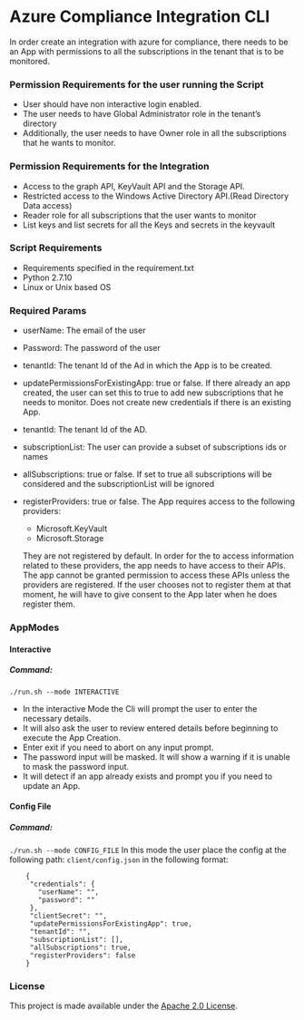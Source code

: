 # Azure Compliance Integration CLI
 In order create an integration with azure for compliance, there needs to be an App with permissions to
all the subscriptions in the tenant that is to be monitored.
### Permission Requirements for the user running the Script
- User should have non interactive login enabled.
- The user needs to have Global Administrator role in the tenant’s directory
- Additionally, the user needs to have Owner role in all the subscriptions that he wants to monitor.
### Permission Requirements for the Integration
- Access to the graph API, KeyVault API and the Storage API.
- Restricted access to the Windows Active Directory API.(Read Directory Data access)
- Reader role for all subscriptions that the user wants to monitor
- List keys and list secrets for all the Keys and secrets in the keyvault
### Script Requirements
- Requirements specified in the requirement.txt
- Python 2.7.10
- Linux or Unix based OS
### Required Params
- userName: The email of the user
- Password: The password of the user
- tenantId: The tenant Id of the Ad in which the App is to be created.
- updatePermissionsForExistingApp:  true or false. If there already an app created, the user can set this to true to add new subscriptions that he needs to monitor. Does not create new credentials if there is an existing App.
- tenantId: The tenant Id of the AD.
- subscriptionList: The user can provide a subset of subscriptions ids or names
- allSubscriptions: true or false. If set to true all subscriptions will be considered and the subscriptionList will be ignored
- registerProviders: true or false. The App requires access to the following providers:
    - Microsoft.KeyVault
    - Microsoft.Storage

    They are not registered by default. In order for the to access information related to these providers, the app needs to have access to their APIs. The app cannot be granted permission to access these APIs unless the providers are registered.  If the user chooses not to register them at that moment, he will have to give consent to the App later when he does register them.

### AppModes
#### Interactive
##### Command:
```./run.sh --mode INTERACTIVE ```
- In the interactive Mode the Cli will prompt the user to enter the necessary details.
- It will also ask the user to review entered details before beginning to execute the App Creation.
- Enter exit if you need to abort on any input prompt.
- The password input will be masked. It will show a warning if it is unable to mask the password input.
- It will detect if an app already exists and prompt you if you need to update an App.
#### Config File
##### Command:
```./run.sh --mode CONFIG_FILE```
In this mode the user place the config at the following path:
 ```client/config.json```
in the following format:
```
    {
     "credentials": {
       "userName": "",
       "password": ""
     },
     "clientSecret": "",
     "updatePermissionsForExistingApp": true,
     "tenantId": "",
     "subscriptionList": [],
     "allSubscriptions": true,
     "registerProviders": false
    }
```
### License
This project is made available under the [Apache 2.0 License](https://www.apache.org/licenses/LICENSE-2.0).
